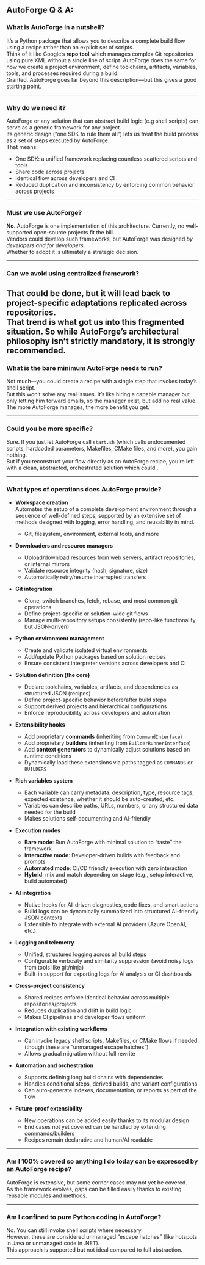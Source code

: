 ## AutoForge Q & A:

### What is AutoForge in a nutshell?

It’s a Python package that allows you to describe a complete build flow using a recipe rather than an explicit set of
scripts.  
Think of it like Google’s **repo tool** which manages complex Git repositories using pure XML without a single line of
script. AutoForge does the same for how we create a project environment, define toolchains, artifacts, variables, tools,
and
processes required during a build.  
Granted, AutoForge goes far beyond this description—but this gives a good starting point.

---

### Why do we need it?

AutoForge or any solution that can abstract build logic (e.g shell scripts) can serve as a generic
framework for any project.  
Its generic design (“one SDK to rule them all”) lets us treat the build process as a set of steps executed by
AutoForge.  
That means:

- One SDK: a unified framework replacing countless scattered scripts and tools
- Share code across projects
- Identical flow across developers and CI
- Reduced duplication and inconsistency by enforcing common behavior across projects

---

### Must we use AutoForge?

**No**. AutoForge is one implementation of this architecture. Currently, no well-supported open-source projects fit the
bill.  
Vendors could develop such frameworks, but AutoForge was designed *by developers and for developers*.  
Whether to adopt it is ultimately a strategic decision.

---

### Can we avoid using centralized framework?

That could be done, but it will lead back to project-specific adaptations replicated across repositories.  
That trend is what got us into this fragmented situation. So while AutoForge’s architectural philosophy isn’t strictly
mandatory,
it is strongly recommended.
---

### What is the bare minimum AutoForge needs to run?

Not much—you could create a recipe with a single step that invokes today’s shell script.  
But this won’t solve any real issues. It’s like hiring a capable manager but only letting him forward emails, so the
manager
exist, but add no real value.  
The more AutoForge manages, the more benefit you get.

---

### Could you be more specific?

Sure. If you just let AutoForge call `start.sh` (which calls undocumented scripts, hardcoded parameters, Makefiles,
CMake files, and more), you gain nothing.  
But if you reconstruct your flow directly as an AutoForge recipe, you’re left with a clean, abstracted, orchestrated
solution which could..

---

### What types of operations does AutoForge provide?

- **Workspace creation**  
  Automates the setup of a complete development environment through a sequence of well-defined steps, supported by an
  extensive set of methods designed with logging, error handling, and reusability in mind.
    - Git, filesystem, environment, external tools, and more
- **Downloaders and resource managers**
    - Upload/download resources from web servers, artifact repositories, or internal mirrors
    - Validate resource integrity (hash, signature, size)
    - Automatically retry/resume interrupted transfers

- **Git integration**
    - Clone, switch branches, fetch, rebase, and most common git operations
    - Define project-specific or solution-wide git flows
    - Manage multi-repository setups consistently (repo-like functionality but JSON-driven)

- **Python environment management**
    - Create and validate isolated virtual environments
    - Add/update Python packages based on solution recipes
    - Ensure consistent interpreter versions across developers and CI

- **Solution definition (the core)**
    - Declare toolchains, variables, artifacts, and dependencies as structured JSON (recipes)
    - Define project-specific behavior before/after build steps
    - Support derived projects and hierarchical configurations
    - Enforce reproducibility across developers and automation

- **Extensibility hooks**
    - Add proprietary **commands** (inheriting from `CommandInterface`)
    - Add proprietary **builders** (inheriting from `BuilderRunnerInterface`)
    - Add **context generators** to dynamically adjust solutions based on runtime conditions
    - Dynamically load these extensions via paths tagged as `COMMANDS` or `BUILDERS`

- **Rich variables system**
    - Each variable can carry metadata: description, type, resource tags, expected existence, whether it should be
      auto-created, etc.
    - Variables can describe paths, URLs, numbers, or any structured data needed for the build
    - Makes solutions self-documenting and AI-friendly

- **Execution modes**
    - **Bare mode**: Run AutoForge with minimal solution to “taste” the framework
    - **Interactive mode**: Developer-driven builds with feedback and prompts
    - **Automated mode**: CI/CD friendly execution with zero interaction
    - **Hybrid**: mix and match depending on stage (e.g., setup interactive, build automated)

- **AI integration**
    - Native hooks for AI-driven diagnostics, code fixes, and smart actions
    - Build logs can be dynamically summarized into structured AI-friendly JSON contexts
    - Extensible to integrate with external AI providers (Azure OpenAI, etc.)

- **Logging and telemetry**
    - Unified, structured logging across all build steps
    - Configurable verbosity and similarity suppression (avoid noisy logs from tools like git/ninja)
    - Built-in support for exporting logs for AI analysis or CI dashboards

- **Cross-project consistency**
    - Shared recipes enforce identical behavior across multiple repositories/projects
    - Reduces duplication and drift in build logic
    - Makes CI pipelines and developer flows uniform

- **Integration with existing workflows**
    - Can invoke legacy shell scripts, Makefiles, or CMake flows if needed (though these are “unmanaged escape hatches”)
    - Allows gradual migration without full rewrite

- **Automation and orchestration**
    - Supports defining long build chains with dependencies
    - Handles conditional steps, derived builds, and variant configurations
    - Can auto-generate indexes, documentation, or reports as part of the flow

- **Future-proof extensibility**
    - New operations can be added easily thanks to its modular design
    - End cases not yet covered can be handled by extending commands/builders
    - Recipes remain declarative and human/AI readable

---

### Am I 100% covered so anything I do today can be expressed by an AutoForge recipe?

AutoForge is extensive, but some corner cases may not yet be covered.  
As the framework evolves, gaps can be filled easily thanks to existing reusable modules and methods.

---

### Am I confined to pure Python coding in AutoForge?

No. You can still invoke shell scripts where necessary.  
However, these are considered unmanaged “escape hatches” (like hotspots in Java or unmanaged code in .NET).  
This approach is supported but not ideal compared to full abstraction.

---
